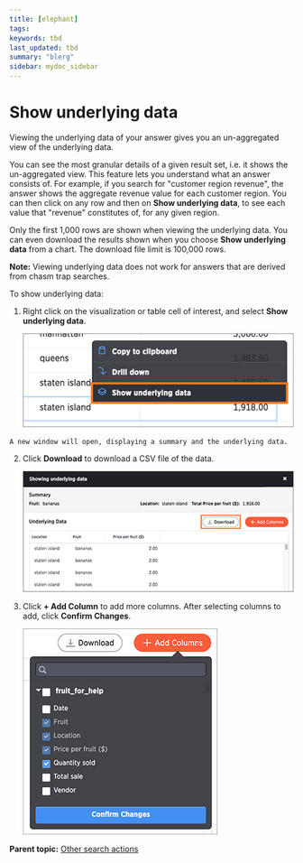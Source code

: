 ```yaml
---
title: [elephant]
tags: 
keywords: tbd
last_updated: tbd
summary: "blerg"
sidebar: mydoc_sidebar
---
```

# Show underlying data

Viewing the underlying data of your answer gives you an un-aggregated view of the underlying data.

You can see the most granular details of a given result set, i.e. it shows the un-aggregated view. This feature lets you understand what an answer consists of. For example, if you search for "customer region revenue", the answer shows the aggregate revenue value for each customer region. You can then click on any row and then on **Show underlying data**, to see each value that "revenue" constitutes of, for any given region.

Only the first 1,000 rows are shown when viewing the underlying data. You can even download the results shown when you choose **Show underlying data** from a chart. The download file limit is 100,000 rows.

**Note:** Viewing underlying data does not work for answers that are derived from chasm trap searches.

To show underlying data:

1.   Right click on the visualization or table cell of interest, and select **Show underlying data**. 

     ![](/pages/images/show_underlying_data.png "Show underlying data option") 

    A new window will open, displaying a summary and the underlying data.

2.   Click **Download** to download a CSV file of the data. 

     ![](/pages/images/showing_underlying_data.png "Download underlying data") 

3.   Click **+ Add Column** to add more columns. After selecting columns to add, click **Confirm Changes**. 

     ![](/pages/images/add_columns_underlying_data.png "Add columns to underlying data") 


**Parent topic:** [Other search actions](../../pages/complex_searches/search_actions.html)

